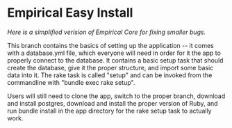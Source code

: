# Empirical Easy Install

*Here is a simplified verision of Empirical Core for fixing smaller bugs.*

This branch contains the basics of setting up the application -- it comes with a database.yml file, which everyone will need in order for it the app to properly connect to the database. It contains a basic setup task that should create the database, give it the proper structure, and import some basic data into it. The rake task is called "setup" and can be invoked from the commandline with "bundle exec rake setup".

Users will still need to clone the app, switch to the proper branch, download and install postgres, download and install the proper version of Ruby, and run bundle install in the app directory for the rake setup task to actually work. 
